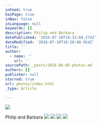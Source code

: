 ```yaml
---
inFeed: true
hasPage: true
inNav: false
inLanguage: null
keywords: []
description: Philip and Barbara
datePublished: '2016-07-10T18:33:04.274Z'
dateModified: '2016-07-10T18:28:40.954Z'
title: ''
author:
  - name: ''
    url: ''
sourcePath: _posts/2016-06-05-photos.md
authors: []
publisher: null
starred: true
url: photos/index.html
_type: Article

---
```

![](https://the-grid-user-content.s3-us-west-2.amazonaws.com/4dc21b15-5e64-47ee-aaef-7dfaa6838664.jpg)

Philip and Barbara
![](https://the-grid-user-content.s3-us-west-2.amazonaws.com/ceb99104-94e2-49f2-8f61-3b117ff82c6e.jpg)
![](https://the-grid-user-content.s3-us-west-2.amazonaws.com/c755665d-3af8-43fc-88e2-f7049476676e.jpg)
![](https://the-grid-user-content.s3-us-west-2.amazonaws.com/7e9e49b5-730a-4f3b-a757-1856b9d6da9f.jpg)
![](https://the-grid-user-content.s3-us-west-2.amazonaws.com/dc1b6dc6-23c9-48d0-9452-ba9c7be6d8c0.jpg)
